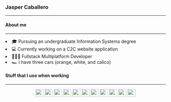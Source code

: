 <h3>Jasper Caballero</h3>

---
<!-- night mood -->

<h4>About me</h4>

---
<li>🎓 Pursuing an undergraduate Information Systems degree
<li>💻 Currently working on a C2C website application
<li>👩🏿‍💻 Fullstack Multiplatform Developer
<li>🏎️ I have three cars (orange, white, and calico)

<h4>Stuff that I use when working</h4>

---
<p align="center">
 <img src="https://img.shields.io/badge/Flutter-%2320232a?style=for-the-badge&logo=flutter&logoColor=White"  height="25"/>
 <img src="https://img.shields.io/badge/Firebase-%2320232a?style=for-the-badge&logo=firebase&logoColor=White"  height="25"/>
 <img src="https://img.shields.io/badge/Typescript-%2320232a?style=for-the-badge&logo=typescript&logoColor=White"  height="25"/>
 <img src="https://img.shields.io/badge/Javascript-%2320232a?style=for-the-badge&logo=javascript&logoColor=White"  height="25"/>
 <img src="https://img.shields.io/badge/React-%2320232a?style=for-the-badge&logo=React&logoColor=White"  height="25"/>
 <img src="https://img.shields.io/badge/React Native-%2320232a?style=for-the-badge&logo=React&logoColor=White"  height="25"/>
 <img src="https://img.shields.io/badge/Tailwind-%2320232a?style=for-the-badge&logo=tailwindcss&logoColor=White"  height="25"/>
 <img src="https://img.shields.io/badge/Python-%2320232a?style=for-the-badge&logo=python&logoColor=White" height="25"/>
 <img src="https://img.shields.io/badge/c++-%2320232a?style=for-the-badge&logo=c%2B%2B&&logoColor=White" height="25"/>
 <img src="https://img.shields.io/badge/Rust-%2320232a?style=for-the-badge&logo=rust&logoColor=White" height="25"/>
 <img src="https://img.shields.io/badge/Figma-%2320232a?style=for-the-badge&logo=figma&logoColor=Black" height="25"/>
</p>
<!-- Proudly Presenting Jasper and Kissa Computer Center -->
